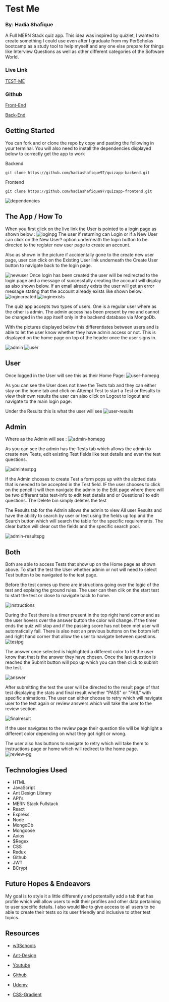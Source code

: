 # Test Me 
### By: Hadia Shafique 

A Full MERN Stack quiz app. This idea was inspired by quizlet, I wanted to create something I could use even after I graduate from my PerScholas bootcamp as a study tool to help myself and any one else prepare for things like Interview Questions as well as other different categories of the Software World.

### Live Link
[TEST-ME](https://quiz-app-ui.onrender.com)

### Github 

[Front-End](https://github.com/hadiashafique97/quizapp-frontend.git)

[Back-End](https://github.com/hadiashafique97/quizapp-backend.git)

## Getting Started

You can fork and or clone the repo by copy and pasting the following in your terminal. You will also need to install the dependencies displayed below to correctly get the app to work 


Backend

`git clone https://github.com/hadiashafique97/quizapp-backend.git`

Frontend

`git clone https://github.com/hadiashafique97/quizapp-frontend.git`

![dependencies](dependencies.jpg.png)

## The App / How To

When you first click on the live link the User is pointed to a login page as shown below : 
![loginpg](Loginpg.jpg.png) The user if returning can Login or if a New User can click on the New User? option underneath the login button to be directed to the register new user page to create an account. 

Also as shown in the picture if accidentally gone to the create new user page, user can click on the Existing User link underneath the Create User button to navigate back to the login page. 


![newuser](newuser.jpg.png)
 Once login has been created the user will be redirected to the login page and a message of successfully creating the account will display as also shown below. If an email already exists the user will get an error message stating that the account already exists like shown below.
![logincreated](logincreated.jpg.png)
![loginexists](loginexists.jpg.png)

The quiz app accepts two types of users. One is a regular user where as the other is admin. The admin access has been present by me and cannot be changed in the app itself only in the backend database via MongoDb. 

With the pictures displayed below this differentiates between users and is able to let the user know whether they have admin access or not. This is displayed on the home page on top of the header once the user signs in.

![admin](admin.jpg.png)
![user](user.jpg.png)




## User
Once logged in the User will see this as their Home Page: 
![user-homepg](user-homepg.jpg.png) 

As you can see the User does not have the Tests tab and they can either stay on the home tab and click on Attempt Test to start a Test or Results to view their own results the user can also click on Logout to logout and navigate to the main login page. 

Under the Results this is what the user will see
![user-results](user-results.jpg.png)




## Admin
Where as the Admin will see :
![admin-homepg](admin-homepg.jpg.png)

As you can see the admin has the Tests tab which allows the admin to create new Tests, edit existing Test fields like test details and even the test questions. 

![admintestpg](admin-testspage.jpg.png)

If the Admin chooses to create Test a form pops up with the alotted data that is needed to be accepted in the Test field. IF the user chooses to click on the pencil it will then navigate the admin to the Edit page where there will be two different tabs test-info to edit test details and or Questions? to edit questions. The Delete bin simply deletes the test

The Results tab for the Admin allows the admin to view All user Results and have the ability to search by user or test using the fields up top and the Search button which will search the table for the specific requirements. The clear button will clear out the fields and the specific search pool. 

![admin-resultspg](admin-results.jpg.png)

## Both 

Both are able to access Tests that show up on the Home page as shown above. To start the test the User whether admin or not will need to select Test button to be navigated to the test page. 

Before the test comes up there are instructions going over the logic of the test and explaing the ground rules. The user can then clik on the start test to start the test or close to navigate back to home.

![instructions](test-instructions.jpg.png)

During the Test there is a timer present in the top right hand corner and as the user hovers over the answer button the color will change. If the timer ends the quiz will stop and if the passing score has not been met user will automatically fail. There is also next an previous buttons on the botom left and right hand corner that allow the user to navigate between questions. 
![testpg](testpg.jpg.png)

The answer once selected is highlighted a different color to let the user know that that is the answer they have chosen. Once the last question is reached the Submit button will pop up which you can then click to submit the test.

![answer](answer.jpg.png)

After submitting the test the user will be directed to the result page of that test displaying the stats and final result whether "PASS" or "FAIL" with specific animations. The user can either choose to retry which will navigate user to the test again or review answers which will take the user to the review section.

![finalresult](final-result.jpg.png)

If the user navigates to the review page their question tile will be highlight a different color depending on what they got right or wrong. 

The user also has buttons to navigate to retry which will take them to instructions page or home which will redirect to the home page.
![review-pg](review-pg.jpg.png)

## Technologies Used 



- HTML
- JavaScript
- Ant Design Library
- API's
- MERN Stack Fullstack
- React
- Express
- Node
- MongoDb
- Mongoose
- Axios
- $Regex
- CSS
- Redux 
- Github
- JWT 
- BCrypt


## Future Hopes & Endeavors

My goal is to style it a little differently and potentailly add a tab that has profile which will allow users to edit their profiles and other data pertaining to user specific details. I also would like to give access to all users to be able to create their tests so its user friendly and inclusive to other test topics.

## Resources

- [w3Schools](https://www.w3schools.com/css/css3_shadows_box.asp)

- [Ant-Design](https://ant.design/docs/react/introduce#use-modularized-antd)

- [Youtube](https://www.youtube.com/watch?v=hcGEyh_nBCU)

- [Github](https://github.com/jaspreet145/QuizApp)

- [Udemy](https://www.udemy.com/course/mern-stack-online-quiz-portal-application/)

- [CSS-Gradient](https://cssgradient.io/gradient-backgrounds/)